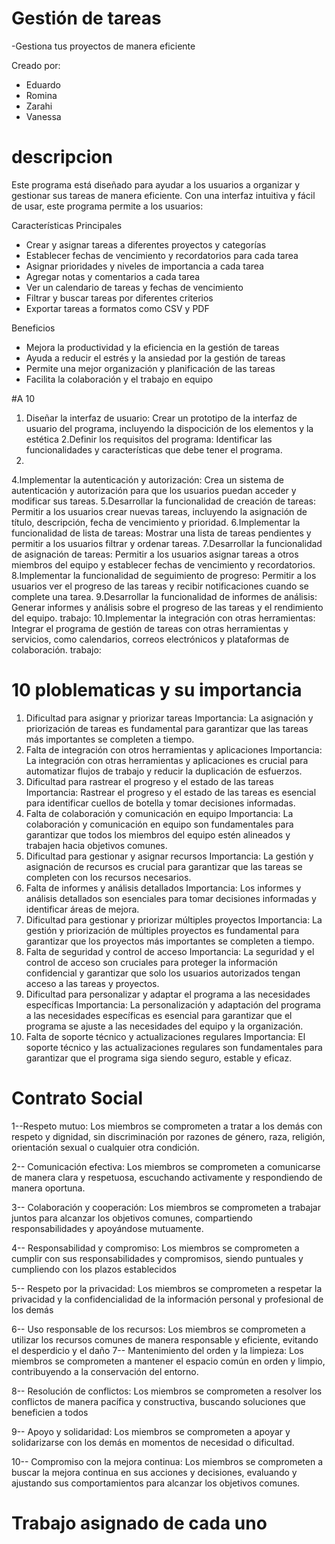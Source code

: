 # Gestión de tareas
-Gestiona tus proyectos de manera eficiente

Creado por:

- Eduardo
- Romina
- Zarahi
- Vanessa

# descripcion

Este programa está diseñado para ayudar a los usuarios a organizar y gestionar sus tareas de manera eficiente. Con una interfaz intuitiva y fácil de usar, este programa permite a los usuarios:

Características Principales

- Crear y asignar tareas a diferentes proyectos y categorías
- Establecer fechas de vencimiento y recordatorios para cada tarea
- Asignar prioridades y niveles de importancia a cada tarea
- Agregar notas y comentarios a cada tarea
- Ver un calendario de tareas y fechas de vencimiento
- Filtrar y buscar tareas por diferentes criterios
- Exportar tareas a formatos como CSV y PDF

Beneficios

- Mejora la productividad y la eficiencia en la gestión de tareas
- Ayuda a reducir el estrés y la ansiedad por la gestión de tareas
- Permite una mejor organización y planificación de las tareas
- Facilita la colaboración y el trabajo en equipo

#A 10
1. Diseñar la interfaz de usuario:
Crear un prototipo de la interfaz de usuario del programa, incluyendo la dispocición de los elementos y la estética
2.Definir los requisitos del programa:
Identificar las funcionalidades y características que debe tener el programa.
3.

4.Implementar la autenticación y autorización:
Crea un sistema de autenticación y autorización para que los usuarios puedan acceder y modificar sus tareas.
5.Desarrollar la funcionalidad de creación de tareas:
Permitir a los usuarios crear nuevas tareas, incluyendo la asignación de título, descripción, fecha de vencimiento y prioridad.
6.Implementar la funcionalidad de lista de tareas:
Mostrar una lista de tareas pendientes y permitir a los usuarios filtrar y ordenar tareas.
7.Desarrollar la funcionalidad de asignación de tareas:
Permitir a los usuarios asignar tareas a otros miembros del equipo y establecer fechas de vencimiento y recordatorios.
8.Implementar la funcionalidad de seguimiento de progreso:
Permitir a los usuarios ver el progreso de las tareas y recibir notificaciones cuando se complete una tarea.
9.Desarrollar la funcionalidad de informes de análisis:
Generar informes y análisis sobre el progreso de las tareas y el rendimiento del equipo.
trabajo:
10.Implementar la integración con otras herramientas:
Integrar el programa de gestión de tareas con otras herramientas y servicios, como calendarios, correos electrónicos y plataformas de colaboración.
trabajo:
# 10 ploblematicas y su importancia

1. Dificultad para asignar y priorizar tareas
Importancia: La asignación y priorización de tareas es fundamental para garantizar que las tareas más importantes se completen a tiempo.
2. Falta de integración con otros herramientas y aplicaciones
Importancia: La integración con otras herramientas y aplicaciones es crucial para automatizar flujos de trabajo y reducir la duplicación de esfuerzos.
3. Dificultad para rastrear el progreso y el estado de las tareas
Importancia: Rastrear el progreso y el estado de las tareas es esencial para identificar cuellos de botella y tomar decisiones informadas.
4. Falta de colaboración y comunicación en equipo
Importancia: La colaboración y comunicación en equipo son fundamentales para garantizar que todos los miembros del equipo estén alineados y trabajen hacia objetivos comunes.
5. Dificultad para gestionar y asignar recursos
Importancia: La gestión y asignación de recursos es crucial para garantizar que las tareas se completen con los recursos necesarios.
6. Falta de informes y análisis detallados
Importancia: Los informes y análisis detallados son esenciales para tomar decisiones informadas y identificar áreas de mejora.
7. Dificultad para gestionar y priorizar múltiples proyectos
Importancia: La gestión y priorización de múltiples proyectos es fundamental para garantizar que los proyectos más importantes se completen a tiempo.
8. Falta de seguridad y control de acceso
Importancia: La seguridad y el control de acceso son cruciales para proteger la información confidencial y garantizar que solo los usuarios autorizados tengan acceso a las tareas y proyectos.
9. Dificultad para personalizar y adaptar el programa a las necesidades específicas
Importancia: La personalización y adaptación del programa a las necesidades específicas es esencial para garantizar que el programa se ajuste a las necesidades del equipo y la organización.
10. Falta de soporte técnico y actualizaciones regulares
Importancia: El soporte técnico y las actualizaciones regulares son fundamentales para garantizar que el programa siga siendo seguro, estable y eficaz.

# Contrato Social

1--Respeto mutuo: Los miembros se comprometen a tratar a los demás con respeto y dignidad, sin discriminación por razones de género, raza, religión, orientación sexual o cualquier otra condición.

2-- Comunicación efectiva: Los miembros se comprometen a comunicarse de manera clara y respetuosa, escuchando activamente y respondiendo de manera oportuna.

3-- Colaboración y cooperación: Los miembros se comprometen a trabajar juntos para alcanzar los objetivos comunes, compartiendo responsabilidades y apoyándose mutuamente.

4-- Responsabilidad y compromiso: Los miembros se comprometen a cumplir con sus responsabilidades y compromisos, siendo puntuales y cumpliendo con los plazos establecidos

5-- Respeto por la privacidad: Los miembros se comprometen a respetar la privacidad y la confidencialidad de la información personal y profesional de los demás

6-- Uso responsable de los recursos: Los miembros se comprometen a utilizar los recursos comunes de manera responsable y eficiente, evitando el desperdicio y el daño
7-- Mantenimiento del orden y la limpieza: Los miembros se comprometen a mantener el espacio común en orden y limpio, contribuyendo a la conservación del entorno.

8-- Resolución de conflictos: Los miembros se comprometen a resolver los conflictos de manera pacífica y constructiva, buscando soluciones que beneficien a todos

9-- Apoyo y solidaridad: Los miembros se comprometen a apoyar y solidarizarse con los demás en momentos de necesidad o dificultad.

10-- Compromiso con la mejora continua: Los miembros se comprometen a buscar la mejora continua en sus acciones y decisiones, evaluando y ajustando sus comportamientos para alcanzar los objetivos comunes.

# Trabajo asignado de cada uno

















































